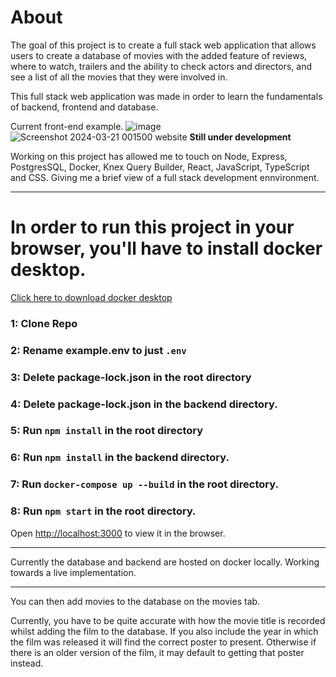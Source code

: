 # About
The goal of this project is to create a full stack web application that allows users to create a database of movies with the added feature of reviews, where to watch, trailers and the ability to check actors and directors, and see a list of all the movies that they were involved in.

This full stack web application was made in order to learn the fundamentals of backend, frontend and database.

Current front-end example. 
![image](https://github.com/BrendanMcGaw/movie_database/assets/46087405/339925c8-fe39-49d2-93ac-f96eb93fa644)
![Screenshot 2024-03-21 001500 website](https://github.com/BrendanMcGaw/movie_database/assets/46087405/4b61b3ef-32d4-45a1-aa74-15ca769b0537)
**Still under development**

Working on this project has allowed me to touch on Node, Express, PostgresSQL, Docker, Knex Query Builder, React, JavaScript, TypeScript and CSS. 
Giving me a brief view of a full stack development ennvironment.

------------------------------------------------------------------------------------------------------------------------------------------------------------------------------

# In order to run this project in your browser, you'll have to install docker desktop.
[Click here to download docker desktop](https://desktop.docker.com/win/main/amd64/Docker%20Desktop%20Installer.exe?utm_source=docker&utm_medium=webreferral&utm_campaign=dd-smartbutton&utm_location=module&_gl=1*1y021gy*_ga*MTU1Njk4MjY5LjE3MTAxNjA4NDY.*_ga_XJWPQMJYHQ*MTcxMzI2NTczNC4zLjEuMTcxMzI2NTczNS41OS4wLjA)


### 1: Clone Repo 
### 2: Rename example.env to just `.env`
### 3: Delete package-lock.json in the root directory 
### 4: Delete package-lock.json in the backend directory.
### 5: Run `npm install` in the root directory
### 6: Run `npm install` in the backend directory.
### 7: Run `docker-compose up --build` in the root directory.
### 8: Run `npm start` in the root directory.

Open [http://localhost:3000](http://localhost:3000) to view it in the browser.

------------------------------------------------------------------------------------------------------------------------------------------------------------------------------

Currently the database and backend are hosted on docker locally.
Working towards a live implementation.

------------------------------------------------------------------------------------------------------------------------------------------------------------------------------

You can then add movies to the database on the movies tab.

Currently, you have to be quite accurate with how the movie title is recorded whilst adding the film to the database.
If you also include the year in which the film was released it will find the correct poster to present. Otherwise if there is an older version of the film, it may default to getting that poster instead.



